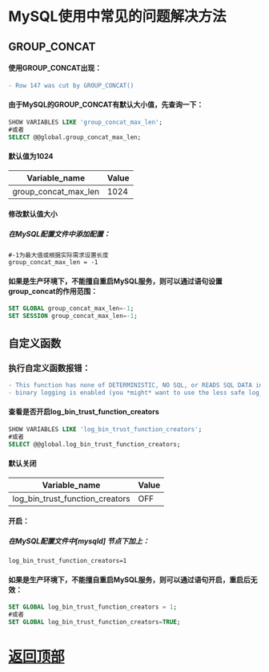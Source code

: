 # MySQL使用中常见的问题解决方法

## GROUP_CONCAT
#### 使用GROUP_CONCAT出现：
```diff
- Row 147 was cut by GROUP_CONCAT()
```

#### 由于MySQL的GROUP_CONCAT有默认大小值，先查询一下：
```sql
SHOW VARIABLES LIKE 'group_concat_max_len';
#或者
SELECT @@global.group_concat_max_len;
```
#### 默认值为1024
Variable_name | Value
|-------------|------------|
group_concat_max_len | 1024

#### 修改默认值大小
##### 在MySQL配置文件中添加配置：
```shell
#-1为最大值或根据实际需求设置长度
group_concat_max_len = -1
```

#### 如果是生产环境下，不能擅自重启MySQL服务，则可以通过语句设置group_concat的作用范围：
```sql
SET GLOBAL group_concat_max_len=-1;
SET SESSION group_concat_max_len=-1;
```
## 自定义函数
### 执行自定义函数报错：
```diff
- This function has none of DETERMINISTIC, NO SQL, or READS SQL DATA in its declaration and 
- binary logging is enabled (you *might* want to use the less safe log_bin_trust_function_creators variable)
```
#### 查看是否开启log_bin_trust_function_creators
```sql
SHOW VARIABLES LIKE 'log_bin_trust_function_creators';
#或者
SELECT @@global.log_bin_trust_function_creators;
```
#### 默认关闭
Variable_name	| Value
|------------------|-----------------|
log_bin_trust_function_creators | OFF

#### 开启：
##### 在MySQL配置文件中[mysqld] 节点下加上：
```shell
log_bin_trust_function_creators=1
```
#### 如果是生产环境下，不能擅自重启MySQL服务，则可以通过语句开启，重启后无效：
```sql
SET GLOBAL log_bin_trust_function_creators = 1;
#或者
SET GLOBAL log_bin_trust_function_creators=TRUE;
```

# [返回顶部](#readme)
